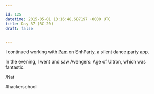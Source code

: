 ```yaml
---

id: 125
datetime: 2015-05-01 13:16:48.687197 +0000 UTC
title: Day 37 (RC 20)
draft: false


---
```


I continued working with [Pam](http://thewebivore.com/recurse-center-week-11/) on ShhParty, a silent dance party app.

In the evening, I went and saw Avengers: Age of Ultron, which was fantastic.

/Nat

#hackerschool

